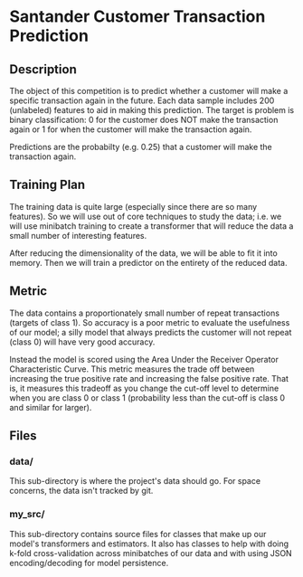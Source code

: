# Santander Customer Transaction Prediction 

## Description

The object of this competition is to predict whether a customer will make a specific transaction again in the
future. Each data sample includes 200 (unlabeled) features to aid in making this prediction. The target is
problem is binary classification: 0 for the customer does NOT make the transaction again or 1 for when
the customer will make the transaction again.

Predictions are the probabilty (e.g. 0.25) that a customer will make the transaction again.

## Training Plan

The training data is quite large (especially since there are so many features). So we will use out
of core techniques to study the data; i.e. we will use minibatch training to create a transformer
that will reduce the data a small number of interesting features. 

After reducing the dimensionality of the data, we will be able to fit it into memory. Then we will train
a predictor on the entirety of the reduced data.

## Metric

The data contains a proportionately small number of repeat transactions (targets of class 1). So accuracy
is a poor metric to evaluate the usefulness of our model; a silly model that always predicts the customer
will not repeat (class 0) will have very good accuracy.

Instead the model is scored using the Area Under the Receiver Operator Characteristic Curve. This metric
measures the trade off between increasing the true positive rate and increasing the false positive rate. 
That is, it measures this tradeoff as you change the cut-off level to determine when you
are class 0 or class 1 (probability less than the cut-off is class 0 and similar for larger).

## Files

### data/ 

This sub-directory is where the project's data should go. For space concerns, the data isn't tracked by git.

### my\_src/ 

This sub-directory contains source files for classes that make up our model's transformers and estimators. It
also has classes to help with doing k-fold cross-validation across minibatches of our data and with using
JSON encoding/decoding for model persistence.

